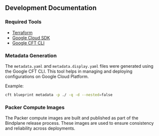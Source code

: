 ## Development Documentation

### Required Tools

- [Terraform](https://www.terraform.io/downloads.html)
- [Google Cloud SDK](https://cloud.google.com/sdk/docs/install)
- [Google CFT CLI](https://pkg.go.dev/github.com/GoogleCloudPlatform/cloud-foundation-toolkit/cli/bpmetadata)

### Metadata Generation

The `metadata.yaml` and `metadata.display.yaml` files were generated using the Google CFT CLI. This tool helps in managing and deploying configurations on Google Cloud Platform.

Example: 

```bash
cft blueprint metadata -p ./ -q -d --nested=false
```

### Packer Compute Images

The Packer compute images are built and published as part of the Bindplane release process. These images are used to ensure consistency and reliability across deployments.
